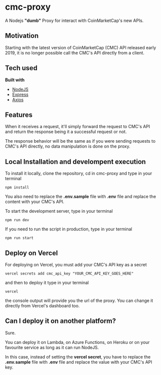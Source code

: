 # cmc-proxy
A Nodejs **"dumb"** Proxy for interact with CoinMarketCap's new APIs.

## Motivation
Starting with the latest version of CoinMarketCap (CMC) API released early 2019, it is no longer possible call the CMC's API directly from a client.

## Tech used
<b>Built with</b>
- [NodeJS](https://nodejs.org)
- [Express](https://expressjs.com)
- [Axios](https://github.com/axios/axios)

## Features
When it receives a request, it'll simply forward the request to CMC's API and return the response being it a successful request or not.

The response behavior will be the same as if you were sending requests to CMC's API directly, no data manipulation is done on the proxy.

## Local Installation and develompent execution
To install it locally, clone the repository, cd in cmc-proxy and type in your terminal
```
npm install
```

You also need to replace the **.env.sample** file with **.env** file and replace the content with your CMC's API.

To start the development server, type in your terminal
```
npm run dev
```

If you need to run the script in production, type in your terminal
```
npm run start
```

## Deploy on Vercel
For deploying on Vercel, you must add your CMC's API key as a secret
```
vercel secrets add cmc_api_key "YOUR_CMC_API_KEY_GOES_HERE"
```
and then to deploy it type in your terminal
```
vercel
```
the console output will provide you the url of the proxy. You can change it directly from Vercel's dashboard too.

## Can I deploy it on another platform?
Sure. 

You can deploy it on Lambda, on Azure Functions, on Heroku or on your favourite service as long as it can run NodeJS.

In this case, instead of setting the **vercel secret**, you have to replace the **.env.sample** file with **.env** file and replace the value with your CMC's API key.